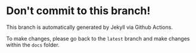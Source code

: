 # Don't commit to this branch!

This branch is automatically generated by Jekyll via Github Actions.

To make changes, please go back to the `latest` branch and make changes within the `docs` folder.
